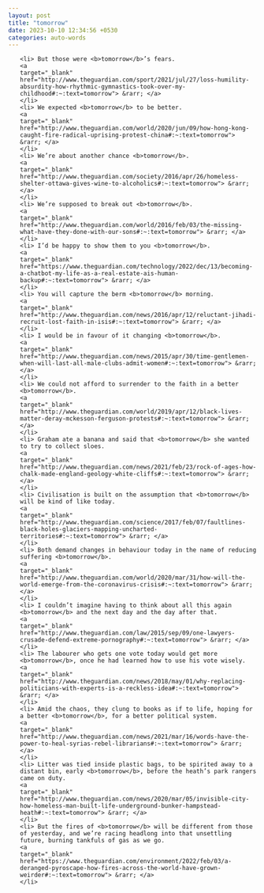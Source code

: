 ```yaml
---
layout: post
title: "tomorrow"
date: 2023-10-10 12:34:56 +0530
categories: auto-words
---
```

<ol>

    <li> But those were <b>tomorrow</b>’s fears.
    <a 
    target="_blank" 
    href="http://www.theguardian.com/sport/2021/jul/27/loss-humility-absurdity-how-rhythmic-gymnastics-took-over-my-childhood#:~:text=tomorrow"> &rarr; </a>
    </li>
    <li> We expected <b>tomorrow</b> to be better.
    <a 
    target="_blank" 
    href="http://www.theguardian.com/world/2020/jun/09/how-hong-kong-caught-fire-radical-uprising-protest-china#:~:text=tomorrow"> &rarr; </a>
    </li>
    <li> We’re about another chance <b>tomorrow</b>.
    <a 
    target="_blank" 
    href="http://www.theguardian.com/society/2016/apr/26/homeless-shelter-ottawa-gives-wine-to-alcoholics#:~:text=tomorrow"> &rarr; </a>
    </li>
    <li> We’re supposed to break out <b>tomorrow</b>.
    <a 
    target="_blank" 
    href="http://www.theguardian.com/world/2016/feb/03/the-missing-what-have-they-done-with-our-sons#:~:text=tomorrow"> &rarr; </a>
    </li>
    <li> I’d be happy to show them to you <b>tomorrow</b>.
    <a 
    target="_blank" 
    href="https://www.theguardian.com/technology/2022/dec/13/becoming-a-chatbot-my-life-as-a-real-estate-ais-human-backup#:~:text=tomorrow"> &rarr; </a>
    </li>
    <li> You will capture the berm <b>tomorrow</b> morning.
    <a 
    target="_blank" 
    href="http://www.theguardian.com/news/2016/apr/12/reluctant-jihadi-recruit-lost-faith-in-isis#:~:text=tomorrow"> &rarr; </a>
    </li>
    <li> I would be in favour of it changing <b>tomorrow</b>.
    <a 
    target="_blank" 
    href="http://www.theguardian.com/news/2015/apr/30/time-gentlemen-when-will-last-all-male-clubs-admit-women#:~:text=tomorrow"> &rarr; </a>
    </li>
    <li> We could not afford to surrender to the faith in a better <b>tomorrow</b>.
    <a 
    target="_blank" 
    href="http://www.theguardian.com/world/2019/apr/12/black-lives-matter-deray-mckesson-ferguson-protests#:~:text=tomorrow"> &rarr; </a>
    </li>
    <li> Graham ate a banana and said that <b>tomorrow</b> she wanted to try to collect sloes.
    <a 
    target="_blank" 
    href="http://www.theguardian.com/news/2021/feb/23/rock-of-ages-how-chalk-made-england-geology-white-cliffs#:~:text=tomorrow"> &rarr; </a>
    </li>
    <li> Civilisation is built on the assumption that <b>tomorrow</b> will be kind of like today.
    <a 
    target="_blank" 
    href="http://www.theguardian.com/science/2017/feb/07/faultlines-black-holes-glaciers-mapping-uncharted-territories#:~:text=tomorrow"> &rarr; </a>
    </li>
    <li> Both demand changes in behaviour today in the name of reducing suffering <b>tomorrow</b>.
    <a 
    target="_blank" 
    href="http://www.theguardian.com/world/2020/mar/31/how-will-the-world-emerge-from-the-coronavirus-crisis#:~:text=tomorrow"> &rarr; </a>
    </li>
    <li> I couldn’t imagine having to think about all this again <b>tomorrow</b> and the next day and the day after that.
    <a 
    target="_blank" 
    href="http://www.theguardian.com/law/2015/sep/09/one-lawyers-crusade-defend-extreme-pornography#:~:text=tomorrow"> &rarr; </a>
    </li>
    <li> The labourer who gets one vote today would get more <b>tomorrow</b>, once he had learned how to use his vote wisely.
    <a 
    target="_blank" 
    href="http://www.theguardian.com/news/2018/may/01/why-replacing-politicians-with-experts-is-a-reckless-idea#:~:text=tomorrow"> &rarr; </a>
    </li>
    <li> Amid the chaos, they clung to books as if to life, hoping for a better <b>tomorrow</b>, for a better political system.
    <a 
    target="_blank" 
    href="http://www.theguardian.com/news/2021/mar/16/words-have-the-power-to-heal-syrias-rebel-librarians#:~:text=tomorrow"> &rarr; </a>
    </li>
    <li> Litter was tied inside plastic bags, to be spirited away to a distant bin, early <b>tomorrow</b>, before the heath’s park rangers came on duty.
    <a 
    target="_blank" 
    href="http://www.theguardian.com/news/2020/mar/05/invisible-city-how-homeless-man-built-life-underground-bunker-hampstead-heath#:~:text=tomorrow"> &rarr; </a>
    </li>
    <li> But the fires of <b>tomorrow</b> will be different from those of yesterday, and we’re racing headlong into that unsettling future, burning tankfuls of gas as we go.
    <a 
    target="_blank" 
    href="https://www.theguardian.com/environment/2022/feb/03/a-deranged-pyroscape-how-fires-across-the-world-have-grown-weirder#:~:text=tomorrow"> &rarr; </a>
    </li>